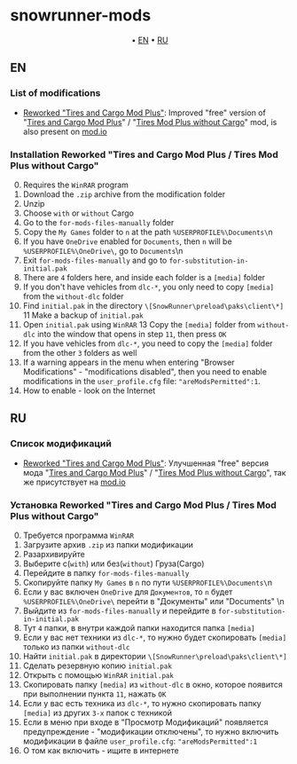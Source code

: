 # snowrunner-mods

<p align="center">
	&bull; <a href="#en">EN</a> &bull; <a href="#ru">RU</a> 
</p>

## EN

### List of modifications

- [Reworked "Tires and Cargo Mod Plus"](./reworkedtiresandcargomodplus/): Improved "free" version of "[Tires and Cargo Mod Plus](https://mod.io/g/snowrunner/m/tires-cargo-mod)" / "[Tires Mod Plus without Cargo](https://mod.io/g/snowrunner/m/tires-mod-plus-without-cargo)" mod, is also present on [mod.io](https://mod.io/g/snowrunner/m/reworked-tires-and-cargo-mod-plus)

### Installation Reworked "Tires and Cargo Mod Plus / Tires Mod Plus without Cargo"

0. Requires the `WinRAR` program
1. Download the `.zip` archive from the modification folder
2. Unzip
3. Choose `with` or `without` Cargo
4. Go to the `for-mods-files-manually` folder
5. Copy the `My Games` folder to `n` at the path `%USERPROFILE%\Documents\`n
6. If you have `OneDrive` enabled for `Documents`, then `n` will be `%USERPROFILE%\OneDrive\`, go to `Documents`\n
7. Exit `for-mods-files-manually` and go to `for-substitution-in-initial.pak`
8. There are `4` folders here, and inside each folder is a `[media]` folder
9. If you don't have vehicles from `dlc-*`, you only need to copy `[media]` from the `without-dlc` folder
10. Find `initial.pak` in the directory `\[SnowRunner\preload\paks\client\*]`
11 Make a backup of `initial.pak`
12. Open `initial.pak` using `WinRAR`
13 Copy the `[media]` folder from `without-dlc` into the window that opens in step `11`, then press `OK`
14. If you have vehicles from `dlc-*`, you need to copy the `[media]` folder from the other `3` folders as well
15. If a warning appears in the menu when entering "Browser Modifications" - "modifications disabled", then you need to enable modifications in the `user_profile.cfg` file: `"areModsPermitted":1`.
16. How to enable - look on the Internet

## RU

### Список модификаций

- [Reworked "Tires and Cargo Mod Plus"](./reworkedtiresandcargomodplus/): Улучшенная "free" версия мода "[Tires and Cargo Mod Plus](https://mod.io/g/snowrunner/m/tires-cargo-mod)" / "[Tires Mod Plus without Cargo](https://mod.io/g/snowrunner/m/tires-mod-plus-without-cargo)", так же присутствует на [mod.io](https://mod.io/g/snowrunner/m/reworked-tires-and-cargo-mod-plus)

### Установка Reworked "Tires and Cargo Mod Plus / Tires Mod Plus without Cargo"

0. Требуется программа `WinRAR`
1. Загрузите архив `.zip` из папки модификации
2. Разархивируйте
3. Выберите с(`with`) или без(`without`) Груза(Cargo)
4. Перейдите в папку `for-mods-files-manually`
5. Скопируйте папку `My Games` в `n` по пути `%USERPROFILE%\Documents\`n
6. Если у вас включен `OneDrive` для `Документов`, то `n` будет `%USERPROFILE%\OneDrive\` перейти в "Документы" или "Documents" \n
7. Выйдите из `for-mods-files-manually` и перейдите в `for-substitution-in-initial.pak`
8. Тут `4` папки, в внутри каждой папки находится папка `[media]`
9. Если у вас нет техники из `dlc-*`, то нужно будет скопировать `[media]` только из папки `without-dlc`
10. Найти `initial.pak` в директории `\[SnowRunner\preload\paks\client\*]`
11. Сделать резервную копию `initial.pak`
12. Открыть с помощью `WinRAR` `initial.pak`
13. Скопировать папку `[media]` из `without-dlc` в окно, которое появится при выполнении пункта `11`, нажать `ОК`
14. Если у вас есть техника из `dlc-*`, то нужно скопировать папку `[media]` из других `3-х` папок с техникой
15. Если в меню при входе в "Просмотр Модификаций" появляется предупреждение - "модификации отключены", то нужно включить модификации в файле `user_profile.cfg`: `"areModsPermitted":1`
16. О том как включить - ищите в интернете